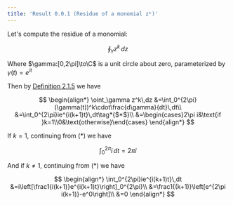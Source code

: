 ```yaml
---
title: 'Result 0.0.1 (Residue of a monomial zᵏ)'
---
```


Let's compute the residue of a monomial:

$$
\oint_\gamma z^k\,dz
$$

Where $\gamma:[0,2\pi]\to\C$ is a unit circle about zero,
parameterized by $\gamma(t)=e^{it}$

Then by [Definition 2.1.5][2.1.5] we have

$$
\begin{align*}
\oint_\gamma z^k\,dz
&=\int_0^{2\pi}(\gamma(t))^k\cdot\frac{d\gamma}{dt}\,dt\\
&=\int_0^{2\pi}ie^{i(k+1)t}\,dt\tag*{$*$}\\
&=\begin{cases}2\pi i&\text{if }k=1\\0&\text{otherwise}\end{cases}
\end{align*}
$$

If $k=1$, continuing from ($*$) we have

$$
\int_0^{2\pi}i\,dt=2\pi i
$$

And if $k\neq1$, continuing from ($*$) we have

$$
\begin{align*}
\int_0^{2\pi}ie^{i(k+1)t}\,dt
&=i\left[\frac1{i(k+1)}e^{i(k+1)t}\right]_0^{2\pi}\\
&=\frac1{(k+1)}\left[e^{2\pi i(k+1)}-e^0\right]\\
&=0
\end{align*}
$$

[2.1.5]: #complex-analysis/definition-2.1.5-complex-line-integral.md
